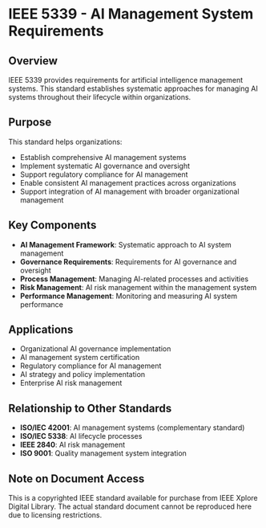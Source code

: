 # IEEE 5339 - AI Management System Requirements

## Overview
IEEE 5339 provides requirements for artificial intelligence management systems. This standard establishes systematic approaches for managing AI systems throughout their lifecycle within organizations.

## Purpose
This standard helps organizations:
- Establish comprehensive AI management systems
- Implement systematic AI governance and oversight
- Support regulatory compliance for AI management
- Enable consistent AI management practices across organizations
- Support integration of AI management with broader organizational management

## Key Components
- **AI Management Framework**: Systematic approach to AI system management
- **Governance Requirements**: Requirements for AI governance and oversight
- **Process Management**: Managing AI-related processes and activities
- **Risk Management**: AI risk management within the management system
- **Performance Management**: Monitoring and measuring AI system performance

## Applications
- Organizational AI governance implementation
- AI management system certification
- Regulatory compliance for AI management
- AI strategy and policy implementation
- Enterprise AI risk management

## Relationship to Other Standards
- **ISO/IEC 42001**: AI management systems (complementary standard)
- **ISO/IEC 5338**: AI lifecycle processes
- **IEEE 2840**: AI risk management
- **ISO 9001**: Quality management system integration

## Note on Document Access
This is a copyrighted IEEE standard available for purchase from IEEE Xplore Digital Library. The actual standard document cannot be reproduced here due to licensing restrictions.
